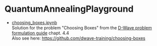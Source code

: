 # QuantumAnnealingPlayground

- [choosing_boxes.ipynb](choosing_boxes.ipynb)  
    Solution for the problem "Choosing Boxes" from the [D-Wave problem formulation guide](https://www.dwavesys.com/media/bu0lh5ee/problem-formulation-guide-2022-01-10.pdf) chapt. 4.4  
    Also see here: https://github.com/dwave-training/choosing-boxes
